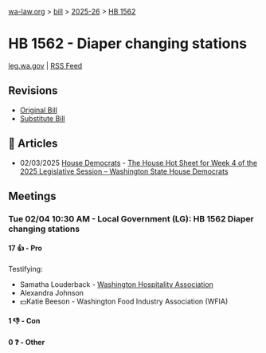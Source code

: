 [wa-law.org](/) > [bill](/bill/) > [2025-26](/bill/2025-26/) > [HB 1562](/bill/2025-26/hb/1562/)

# HB 1562 - Diaper changing stations
[leg.wa.gov](https://app.leg.wa.gov/billsummary?BillNumber=1562&Year=2025&Initiative=false) | [RSS Feed](./rss.xml)

## Revisions
* [Original Bill](1/)
* [Substitute Bill](S/)

## 📰 Articles
* 02/03/2025 [House Democrats](/org/house_democrats/) - [The House Hot Sheet for Week 4 of the 2025 Legislative Session – Washington State House Democrats](https://housedemocrats.wa.gov/blog/2025/02/03/the-house-hot-sheet-for-week-4-of-the-2025-legislative-session/#:~:text=HB%201562)

## Meetings
### Tue 02/04 10:30 AM - Local Government (LG): HB 1562 Diaper changing stations
#### 17 👍 - Pro
Testifying:
* Samatha Louderback - [Washington Hospitality Association](/org/washington_hospitality_association/)
* Alexandra Johnson
* 💵Katie Beeson - Washington Food Industry Association (WFIA)

#### 1 👎 - Con

#### 0 ❓ - Other
